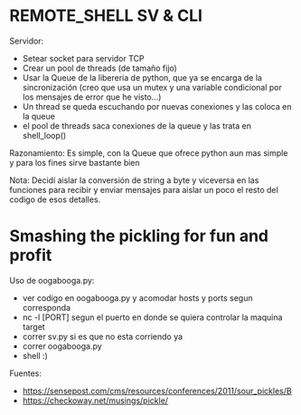 # REMOTE_SHELL SV & CLI

Servidor:
* Setear socket para servidor TCP
* Crear un pool de threads (de tamaño fijo)
* Usar la Queue de la libereria
de python, que ya se encarga de la sincronización
(creo que usa un mutex y una variable condicional
por los mensajes de error que he visto...)
* Un thread se queda escuchando por nuevas conexiones
y las coloca en la queue
* el pool de threads saca conexiones de la queue y
las trata en shell_loop()

Razonamiento: Es simple, con la Queue que ofrece python aun mas simple
y para los fines sirve bastante bien

Nota: Decidí aislar la conversión de string a byte y viceversa
en las funciones para recibir y enviar mensajes para aislar
un poco el resto del codigo de esos detalles.

# Smashing the pickling for fun and profit

Uso de oogabooga.py:
* ver codigo en oogabooga.py y acomodar hosts y ports segun corresponda
* nc -l [PORT] segun el puerto en donde se quiera controlar la maquina target
* correr sv.py si es que no esta corriendo ya
* correr oogabooga.py
* shell :)

Fuentes:
  - https://sensepost.com/cms/resources/conferences/2011/sour_pickles/B
  - https://checkoway.net/musings/pickle/

